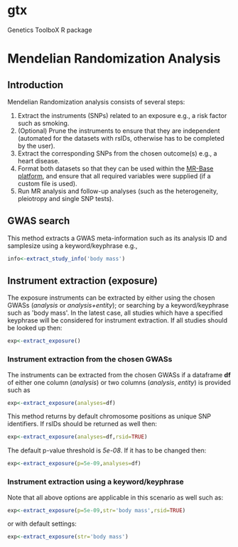 # gtx
Genetics ToolboX R package
# Mendelian Randomization Analysis

## Introduction
Mendelian Randomization analysis consists of several steps:
1. Extract the instruments (SNPs) related to an exposure e.g., a risk factor such as smoking.
2. (Optional) Prune the instruments to ensure that they are independent (automated for the datasets with rsIDs, otherwise has to be completed by the user).
3. Extract the corresponding SNPs from the chosen outcome(s) e.g., a heart disease.
4. Format both datasets so that they can be used within the [MR-Base platform](http://www.mrbase.org), and ensure that all required variables were supplied (if a custom file is used).
5. Run MR analysis and follow-up analyses (such as the heterogeneity, pleiotropy and single SNP tests).

## GWAS search
This method extracts a GWAS meta-information such as its analysis ID and samplesize using a keyword/keyphrase e.g.,
```R
info<-extract_study_info('body mass')
```

## Instrument extraction (exposure)
The exposure instruments can be extracted by either using the chosen GWASs (_analysis_ or _analysis+entity_); or searching by a keyword/keyphrase such as 'body mass'. In the latest case, all studies which have a specified keyphrase will be considered for instrument extraction. If all studies should be looked up then:
```R
exp<-extract_exposure()
```

### Instrument extraction from the chosen GWASs
The instruments can be extracted from the chosen GWASs if a dataframe __df__ of either one column (_analysis_) or two columns (_analysis_, _entity_) is provided such as
```R
exp<-extract_exposure(analyses=df)
```
This method returns by default chromosome positions as unique SNP identifiers. If rsIDs should be returned as well then:
```R
exp<-extract_exposure(analyses=df,rsid=TRUE)
```
The default p-value threshold is _5e-08_. If it has to be changed then:
```R
exp<-extract_exposure(p=5e-09,analyses=df)
```
### Instrument extraction using a keyword/keyphrase
Note that all above options are applicable in this scenario as well such as:
```R
exp<-extract_exposure(p=5e-09,str='body mass',rsid=TRUE)
```
or with default settings:
```R
exp<-extract_exposure(str='body mass')
```
